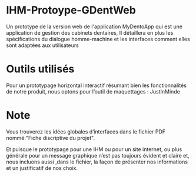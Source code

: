# IHM-Protoype-GDentWeb
Un prototype de la version web de l'application MyDentoApp qui est une application de gestion des cabinets dentaires, Il détaillera en plus les spécifications du dialogue homme-machine et les interfaces comment elles sont adaptées aux utilisateurs


# Outils utilisés 
Pour un prototypage horizontal interactif résumant bien les fonctionnalités de notre produit, nous
optons pour l’outil de maquettages : JustInMinde

# Note 
Vous trouverez les idées globales d’interfaces dans le fichier PDF nommé:"Fiche discriptive du projet".

Et puisque le prototypage pour une IHM ou pour un site internet, ou plus générale pour un
message graphique n’est pas toujours évident et claire et, nous incluons aussi  ,dans le fichier, la
façon de présenter nos informations et un justificatif de nos choix.




